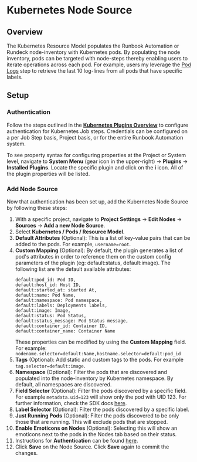 # Kubernetes Node Source

## Overview 

The Kubernetes Resource Model populates the Runbook Automation or Rundeck node-inventory with Kubernetes pods.  By populating the node inventory, 
pods can be targeted with node-steps thereby enabling users to iterate operations across each pod.  For example, users my leverage the [Pod Logs](/manual/jobs/job-plugins/node-steps/kubernetes-pod-plugins.md#kubernetes-pod-logs)
step to retrieve the last 10 log-lines from all pods that have specific labels.

## Setup

### Authentication

Follow the steps outlined in the [**Kubernetes Plugins Overview**](/manual/plugins/kubernetes-plugins-overview) to configure authentication for Kubernetes Job steps.
Credentials can be configured on a per Job Step basis, Project basis, or for the entire Runbook Automation system.

To see property syntax for configuring properties at the Project or System level, navigate to **System Menu** (gear icon in the upper-right) -> **Plugins** -> **Installed Plugins**.
Locate the specific plugin and click on the **i** icon.  All of the plugin properties will be listed.

### Add Node Source

Now that authentication has been set up, add the Kubernetes Node Source by following these steps:

1. With a specific project, navigate to **Project Settings** -> **Edit Nodes** -> **Sources** -> **Add a new Node Source**.
2. Select **Kubernetes / Pods / Resource Model**.
3. **Default Attributes** (Optional): This is a list of key-value pairs that can be added to the pods. For example, `username=root`.
4. **Custom Mapping** (Optional): By default, the plugin generates a list of pod's attributes in order to reference them on the custom config parameters of the plugin (eg: default:status, default:image). The following list are the default available attributes:
    ```
    default:pod_id: Pod ID,
    default:host_id: Host ID,
    default:started_at: started At,
    default:name: Pod Name,
    default:namespace: Pod namespace,
    default:labels: Deployments labels,
    default:image: Image,
    default:status: Pod Status,
    default:status_message: Pod Status message,
    default:container_id: Container ID,
    default:container_name: Container Name
    ```
   These properties can be modified by using the **Custom Mapping** field. For example: `nodename.selector=default:Name,hostname.selector=default:pod_id`
5. **Tags** (Optional): Add static and custom tags to the pods. For example `tag.selector=default:image`.
6. **Namespace** (Optional): Filter the pods that are discovered and populated into the node-inventory by Kubernetes namespace. By default, all namespaces are discovered.
7. **Field Selector** (Optional): Filter the pods discovered by a specific field. For example `metadata.uid=123` will show only the pod with UID 123. For further information, check the SDK docs [here](https://github.com/kubernetes-client/python/blob/fd5a0c49259e83d928535dd66ab083ddb92ccecf/kubernetes/docs/CoreV1Api.md#return-type-116).
8. **Label Selector** (Optional): Filter the pods discovered by a specific label.
9. **Just Running Pods** (Optional): Filter the pods discovered to be only those that are running. This will exclude pods that are stopped.
10. **Enable Emoticons on Nodes** (Optional): Selecting this will show an emoticons next to the pods in the Nodes tab based on their status.
11. Instructions for **Authentication** can be found [here](/manual/plugins/kubernetes-plugins-overview).
12. Click **Save** on the Node Source.  Click **Save** again to commit the changes.